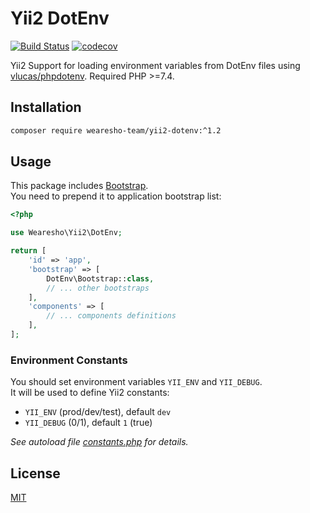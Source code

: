 # Yii2 DotEnv
[![Build Status](https://travis-ci.org/wearesho-team/yii2-dotenv.svg?branch=master)](https://travis-ci.org/wearesho-team/yii2-dotenv)
[![codecov](https://codecov.io/gh/wearesho-team/yii2-dotenv/branch/master/graph/badge.svg)](https://codecov.io/gh/wearesho-team/yii2-dotenv)

Yii2 Support for loading environment variables from DotEnv files 
using [vlucas/phpdotenv](https://github.com/vlucas/phpdotenv).
Required PHP >=7.4.

## Installation
```bash
composer require wearesho-team/yii2-dotenv:^1.2
```

## Usage
This package includes [Bootstrap](./src/Bootsrap.php).  
You need to prepend it to application bootstrap list:
```php
<?php

use Wearesho\Yii2\DotEnv;

return [
    'id' => 'app',
    'bootstrap' => [
        DotEnv\Bootstrap::class,
        // ... other bootstraps 
    ],
    'components' => [
        // ... components definitions
    ],
];
```

### Environment Constants
You should set environment variables `YII_ENV` and `YII_DEBUG`.  
It will be used to define Yii2 constants:
- `YII_ENV` (prod/dev/test), default `dev`
- `YII_DEBUG` (0/1), default `1` (true)

*See autoload file [constants.php](./src/constants.php) for details.*

## License
[MIT](./LICENSE)
